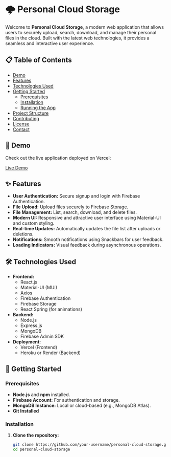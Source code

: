 # 🌩️ Personal Cloud Storage

Welcome to **Personal Cloud Storage**, a modern web application that allows users to securely upload, search, download, and manage their personal files in the cloud. Built with the latest web technologies, it provides a seamless and interactive user experience.

## 📋 Table of Contents

- [Demo](#-demo)
- [Features](#-features)
- [Technologies Used](#-technologies-used)
- [Getting Started](#-getting-started)
  - [Prerequisites](#prerequisites)
  - [Installation](#installation)
  - [Running the App](#running-the-app)
- [Project Structure](#-project-structure)
- [Contributing](#-contributing)
- [License](#-license)
- [Contact](#-contact)

## 🚀 Demo

Check out the live application deployed on Vercel:

[Live Demo](https://your-vercel-app-url.vercel.app)

## ✨ Features

- **User Authentication:** Secure signup and login with Firebase Authentication.
- **File Upload:** Upload files securely to Firebase Storage.
- **File Management:** List, search, download, and delete files.
- **Modern UI:** Responsive and attractive user interface using Material-UI and custom styling.
- **Real-time Updates:** Automatically updates the file list after uploads or deletions.
- **Notifications:** Smooth notifications using Snackbars for user feedback.
- **Loading Indicators:** Visual feedback during asynchronous operations.

## 🛠️ Technologies Used

- **Frontend:**
  - React.js
  - Material-UI (MUI)
  - Axios
  - Firebase Authentication
  - Firebase Storage
  - React Spring (for animations)
- **Backend:**
  - Node.js
  - Express.js
  - MongoDB
  - Firebase Admin SDK
- **Deployment:**
  - Vercel (Frontend)
  - Heroku or Render (Backend)

## 🏁 Getting Started

### Prerequisites

- **Node.js** and **npm** installed.
- **Firebase Account:** For authentication and storage.
- **MongoDB Instance:** Local or cloud-based (e.g., MongoDB Atlas).
- **Git Installed**

### Installation

1. **Clone the repository:**

   ```bash
   git clone https://github.com/your-username/personal-cloud-storage.git
   cd personal-cloud-storage
